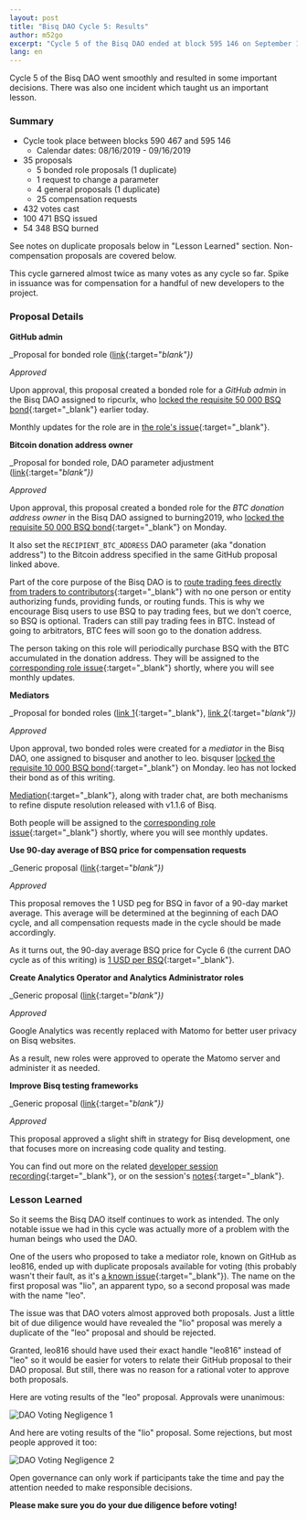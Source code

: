 ```yaml
---
layout: post
title: "Bisq DAO Cycle 5: Results"
author: m52go
excerpt: "Cycle 5 of the Bisq DAO ended at block 595 146 on September 16 2019. This post covers its results, as well as an important lesson learned. <br><br>"
lang: en
---
```


Cycle 5 of the Bisq DAO went smoothly and resulted in some important decisions. There was also one incident which taught us an important lesson.

### Summary

* Cycle took place between blocks 590 467 and 595 146
  * Calendar dates: 08/16/2019 - 09/16/2019
* 35 proposals
  * 5 bonded role proposals (1 duplicate)
  * 1 request to change a parameter
  * 4 general proposals (1 duplicate)
  * 25 compensation requests
* 432 votes cast
* 100 471 BSQ issued
* 54 348 BSQ burned

See notes on duplicate proposals below in "Lesson Learned" section. Non-compensation proposals are covered below.

This cycle garnered almost twice as many votes as any cycle so far. Spike in issuance was for compensation for a handful of new developers to the project.

### Proposal Details

**GitHub admin**

_Proposal for bonded role ([link](https://github.com/bisq-network/proposals/issues/108){:target="_blank"})_

_Approved_

Upon approval, this proposal created a bonded role for a _GitHub admin_ in the Bisq DAO assigned to ripcurlx, who [locked the requisite 50 000 BSQ bond](https://explorer.bisq.network/tx.html?tx=5890c06cfeb80b8b987a730735c0bead52a6864f9a969dfe6309c18270e5251e){:target="_blank"} earlier today.

Monthly updates for the role are in [the role's issue](https://github.com/bisq-network/roles/issues/16){:target="_blank"}.

**Bitcoin donation address owner**

_Proposal for bonded role, DAO parameter adjustment ([link](https://github.com/bisq-network/proposals/issues/116){:target="_blank"})_

_Approved_

Upon approval, this proposal created a bonded role for the _BTC donation address owner_ in the Bisq DAO assigned to burning2019, who [locked the requisite 50 000 BSQ bond](https://explorer.bisq.network/tx.html?tx=45859e0fc3c75db969fb33e85dfd5b35c62743ba8649186ca02703d90579ac3a){:target="_blank"} on Monday.

It also set the `RECIPIENT_BTC_ADDRESS` DAO parameter (aka "donation address") to the Bitcoin address specified in the same GitHub proposal linked above.

Part of the core purpose of the Bisq DAO is to [route trading fees directly from traders to contributors](https://bisq.wiki/Introduction_to_the_DAO#earn-and-distribute-revenue#Earn_and_distribute_revenue){:target="_blank"} with no one person or entity authorizing funds, providing funds, or routing funds. This is why we encourage Bisq users to use BSQ to pay trading fees, but we don't coerce, so BSQ is optional. Traders can still pay trading fees in BTC. Instead of going to arbitrators, BTC fees will soon go to the donation address.

The person taking on this role will periodically purchase BSQ with the BTC accumulated in the donation address. They will be assigned to the [corresponding role issue](https://github.com/bisq-network/roles/issues/80){:target="_blank"} shortly, where you will see monthly updates.

**Mediators**

_Proposal for bonded roles ([link 1](https://github.com/bisq-network/proposals/issues/112){:target="_blank"}, [link 2](https://github.com/bisq-network/proposals/issues/117){:target="_blank"})_

_Approved_

Upon approval, two bonded roles were created for a _mediator_ in the Bisq DAO, one assigned to bisquser and another to leo. bisquser [locked the requisite 10 000 BSQ bond](https://explorer.bisq.network/tx.html?tx=59d0249f6de5545f941d7a170e1ea36e80499d4d1f95d0035ec3ffe431dec018){:target="_blank"} on Monday. leo has not locked their bond as of this writing.

[Mediation](https://docs.bisq.network/trading-rules.html#mediation){:target="_blank"}, along with trader chat, are both mechanisms to refine dispute resolution released with v1.1.6 of Bisq.

Both people will be assigned to the [corresponding role issue](https://github.com/bisq-network/roles/issues/87){:target="_blank"} shortly, where you will see monthly updates.

**Use 90-day average of BSQ price for compensation requests**

_Generic proposal ([link](https://github.com/bisq-network/proposals/issues/114){:target="_blank"})_

_Approved_

This proposal removes the 1 USD peg for BSQ in favor of a 90-day market average. This average will be determined at the beginning of each DAO cycle, and all compensation requests made in the cycle should be made accordingly.

As it turns out, the 90-day average BSQ price for Cycle 6 (the current DAO cycle as of this writing) is [1 USD per BSQ](https://github.com/bisq-network/compensation/issues/364){:target="_blank"}.

**Create Analytics Operator and Analytics Administrator roles**

_Generic proposal ([link](https://github.com/bisq-network/proposals/issues/115){:target="_blank"})_

_Approved_

Google Analytics was recently replaced with Matomo for better user privacy on Bisq websites.

As a result, new roles were approved to operate the Matomo server and administer it as needed.

**Improve Bisq testing frameworks**

_Generic proposal ([link](https://github.com/bisq-network/proposals/issues/105){:target="_blank"})_

_Approved_

This proposal approved a slight shift in strategy for Bisq development, one that focuses more on increasing code quality and testing.

You can find out more on the related [developer session recording](https://www.youtube.com/watch?v=n3kWsRAe2qk){:target="_blank"}, or on the session's [notes](https://github.com/bisq-network/events/issues/28){:target="_blank"}.

### Lesson Learned

So it seems the Bisq DAO itself continues to work as intended. The only notable issue we had in this cycle was actually more of a problem with the human beings who used the DAO.

One of the users who proposed to take a mediator role, known on GitHub as leo816, ended up with duplicate proposals available for voting (this probably wasn't their fault, as it's [a known issue](https://github.com/bisq-network/bisq/issues/3270){:target="_blank"}). The name on the first proposal was "lio", an apparent typo, so a second proposal was made with the name "leo".

The issue was that DAO voters almost approved both proposals. Just a little bit of due diligence would have revealed the "lio" proposal was merely a duplicate of the "leo" proposal and should be rejected.

Granted, leo816 should have used their exact handle "leo816" instead of "leo" so it would be easier for voters to relate their GitHub proposal to their DAO proposal. But still, there was no reason for a rational voter to approve both proposals.

Here are voting results of the "leo" proposal. Approvals were unanimous:

![DAO Voting Negligence 1](/images/blog/dao-voting-negligence-1.png)

And here are voting results of the "lio" proposal. Some rejections, but most people approved it too:

![DAO Voting Negligence 2](/images/blog/dao-voting-negligence-2.png)

Open governance can only work if participants take the time and pay the attention needed to make responsible decisions.

**Please make sure you do your due diligence before voting!**
